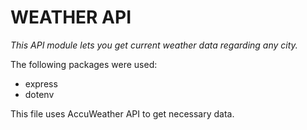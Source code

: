# WEATHER API

*This API module lets you get current weather data regarding any city.*

The following packages were used:
- express
- dotenv

This file uses AccuWeather API to get necessary data.

